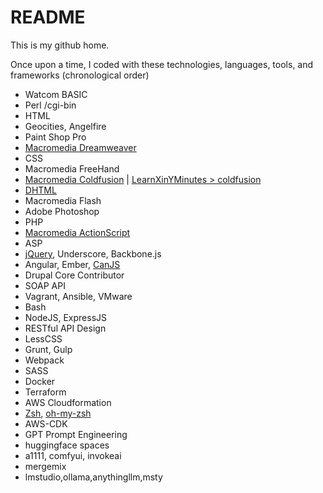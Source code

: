 # README

This is my github home.

Once upon a time, I coded with these technologies, languages, tools, and frameworks (chronological order)

- Watcom BASIC
- Perl /cgi-bin
- HTML
- Geocities, Angelfire
- Paint Shop Pro
- [Macromedia Dreamweaver](https://static.wikia.nocookie.net/macromedia/images/9/99/Macromedia_Dreamweaver_1.2_trial_screen.png)
- CSS
- Macromedia FreeHand
- [Macromedia Coldfusion](https://en.wikipedia.org/wiki/ColdFusion_Markup_Language) | [LearnXinYMinutes > coldfusion](https://learnxinyminutes.com/docs/coldfusion/)
- [DHTML](https://en.wikipedia.org/wiki/Dynamic_HTML)
- Macromedia Flash
- Adobe Photoshop
- PHP
- [Macromedia ActionScript](https://en.wikipedia.org/wiki/ActionScript)
- ASP
- [jQuery](https://jquery.com), Underscore, Backbone.js
- Angular, Ember, [CanJS](https://canjs.com)
- Drupal Core Contributor
- SOAP API
- Vagrant, Ansible, VMware
- Bash
- NodeJS, ExpressJS
- RESTful API Design
- LessCSS
- Grunt, Gulp
- Webpack
- SASS
- Docker
- Terraform
- AWS Cloudformation
- [Zsh]([url](https://www.zsh.org)), [oh-my-zsh]([url](https://ohmyz.sh))
- AWS-CDK
- GPT Prompt Engineering
- huggingface spaces
- a1111, comfyui, invokeai
- mergemix
- lmstudio,ollama,anythingllm,msty
